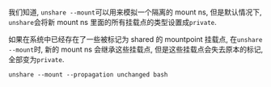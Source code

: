 
## 

我们知道, `unshare --mount`可以用来模拟一个隔离的 mount ns, 但是默认情况下, `unshare`会将新 mount ns 里面的所有挂载点的类型设置成`private`.

如果在系统中已经存在了一些被标记为 shared 的 mountpoint 挂载点, 在`unshare --mount`时, 新的 mount ns 会继承这些挂载点, 但是这些挂载点会失去原本的标记, 全部变为`private`.

```
unshare --mount --propagation unchanged bash
```
